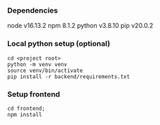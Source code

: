### Dependencies

node v16.13.2
npm 8.1.2
python v3.8.10
pip v20.0.2

### Local python setup (optional)

```
cd <project root>
python -m venv venv
source venv/bin/activate
pip install -r backend/requirements.txt
```

### Setup frontend 

```
cd frontend;
npm install
```
